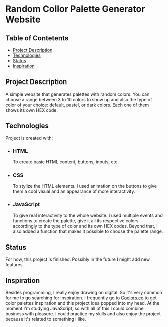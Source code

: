 # Random Collor Palette Generator Website

## Table of Contetents
* [Project Description](#project-description)
* [Technologies](#technologies)
* [Status](#status)
* [Inspiration](#inspiration)

## Project Description
A simple website that generates palettes with random colors. You can choose a range between 3 to 10 colors to show up and also the type of color of your choice: default, pastel, or dark colors. Each one of them shows its own HEX code. 

## Technologies
Project is created with: 

* ### HTML 
    To create basic HTML content, buttons, inputs, etc.

* ### CSS
    To stylize the HTML elements. I used animation on the buttons to give them a cool visual and an appearance of more interactivity.

* ### JavaScript 
    To give real interactivity to the whole website. I used multiple events and functions to create the palette, give it all its respective colors accordingly to the type of color and its own HEX codes. Beyond that, I also added a function that makes it possible to choose the palette range.

## Status
For now, this project is finished. Possibly in the future I might add new features.

## Inspiration
Besides programming, I really enjoy drawing on digital. So it's very common for me to go searching for inspiration. I frequently go to [Coolors.co](https://coolors.co/) to get color palettes inspiration and this project idea popped into my head. At the moment I'm studying JavaScript, so with all of this I could combine business with pleasure. I could practice my skills and also enjoy the project because it's related to something I like.